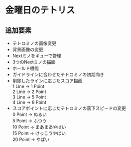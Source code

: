 # 金曜日のテトリス

## 追加要素

+ テトロミノの画像変更
+ 背景画像の変更
+ Nextミノをキューで管理
+ 3つのNextミノの描画
+ ホールド機能
+ ガイドラインに合わせたテトロミノの初期向き
+ 削除したラインに応じたスコア描画  
  1 Line -> 1 Point  
  2 Line -> 2 Point  
  3 Line -> 5 Point  
  4 Line -> 8 Point
+ スコアポイントに応じたテトロミノの落下スピードの変更  
  0  Point -> ぬるい  
  5 Point -> ふつう  
  10 Point -> まあまあやばい  
  15 Point -> けっこうやばい  
  20 Point -> やばい  